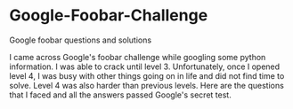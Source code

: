 # Google-Foobar-Challenge
Google foobar questions and solutions

I came across Google's foobar challenge while googling some python information. I was able to crack until level 3. Unfortunately, once I opened level 4, I was busy with other things going on in life and did not find time to solve. Level 4 was also harder than previous levels. Here are the questions that I faced and all the answers passed Google's secret test.
